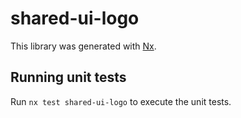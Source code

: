 # shared-ui-logo

This library was generated with [Nx](https://nx.dev).

## Running unit tests

Run `nx test shared-ui-logo` to execute the unit tests.

